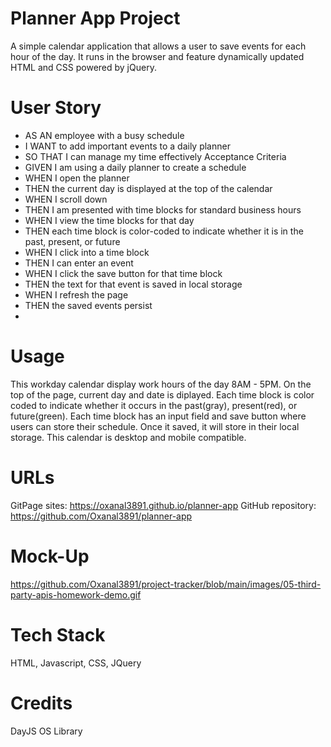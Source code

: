 # Planner App Project
A simple calendar application that allows a user to save events for each hour of the day. It runs in the browser and feature dynamically updated HTML and CSS powered by jQuery.

# User Story
- AS AN employee with a busy schedule
- I WANT to add important events to a daily planner
- SO THAT I can manage my time effectively
Acceptance Criteria
- GIVEN I am using a daily planner to create a schedule
- WHEN I open the planner
- THEN the current day is displayed at the top of the calendar
- WHEN I scroll down
- THEN I am presented with time blocks for standard business hours
- WHEN I view the time blocks for that day
- THEN each time block is color-coded to indicate whether it is in the past, present, or future
- WHEN I click into a time block
- THEN I can enter an event
- WHEN I click the save button for that time block
- THEN the text for that event is saved in local storage
- WHEN I refresh the page
- THEN the saved events persist
- 
# Usage
This workday calendar display work hours of the day 8AM - 5PM.
On the top of the page, current day and date is diplayed.
Each time block is color coded to indicate whether it occurs in the past(gray), present(red), or future(green).
Each time block has an input field and save button where users can store their schedule.
Once it saved, it will store in their local storage.
This calendar is desktop and mobile compatible.

# URLs
GitPage sites: https://oxanal3891.github.io/planner-app
GitHub repository: https://github.com/Oxanal3891/planner-app

# Mock-Up
https://github.com/Oxanal3891/project-tracker/blob/main/images/05-third-party-apis-homework-demo.gif

# Tech Stack
HTML, Javascript, CSS, JQuery

# Credits
DayJS OS Library
